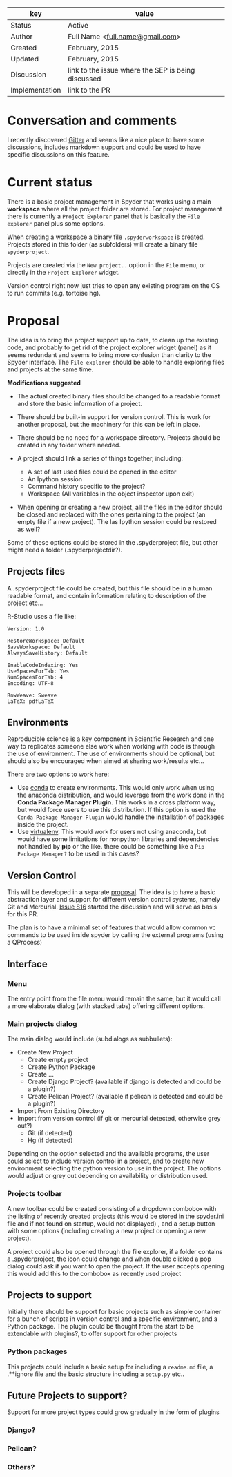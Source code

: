 | key            | value                                                 |
|----------------|-------------------------------------------------------|
| Status         | Active                                                |
| Author         | Full Name &lt;full.name@gmail.com&gt;                 |
| Created        | February, 2015                                        |
| Updated        | February, 2015                                        |
| Discussion     | link to the issue where the SEP is being discussed    |
| Implementation | link to the PR                                        |

# Conversation and comments
I recently discovered [Gitter](Gitter.im) and seems like a nice place to have some discussions, includes markdown support and could be used to have specific discussions on this feature.

# Current status
There is a basic project management in Spyder that works using a main **workspace** where all the project folder are stored. For project management there is currently a `Project Explorer` panel that is basically the `File explorer` panel plus some options.

When creating a workspace a binary file `.spyderworkspace` is created. Projects stored in this folder (as subfolders) will create a binary file `spyderproject`.

Projects are created via the `New project..` option in the `File` menu, or directly in the `Project Explorer` widget.

Version control right now just tries to open any existing program on the OS to run commits (e.g. tortoise hg). 

# Proposal
The idea is to bring the project support up to date, to clean up the existing code, and probably to get rid of the project explorer widget (panel) as it seems redundant and seems to bring more confusion than clarity to the Spyder interface. The `File explorer` should be able to handle exploring files and projects at the same time. 

**Modifications suggested**
* The actual created binary files should be changed to a readable format and store the basic information of a project.

* There should be built-in support for version control. This is work for another proposal, but the machinery for this can be left in place.
* There should be no need for a workspace directory. Projects should be created in any folder where needed.
* A project should link a series of things together, including:
    * A set of last used files could be opened in the editor
    * An Ipython session
    * Command history specific to the project?
    * Workspace (All variables in the object inspector upon exit)
* When opening or creating a new project, all the files in the editor should be closed and replaced with 
the ones pertaining  to the project (an empty file if a new project). The las Ipython session could be restored as well?

Some of these options could be stored in the .spyderproject file, but other might need a folder (.spyderprojectdir?).

## Projects files
A .spyderproject file could be created, but this file should be in a human readable format, and contain information relating to description of the project etc...

R-Studio uses a file like:
```
Version: 1.0

RestoreWorkspace: Default
SaveWorkspace: Default
AlwaysSaveHistory: Default

EnableCodeIndexing: Yes
UseSpacesForTab: Yes
NumSpacesForTab: 4
Encoding: UTF-8

RnwWeave: Sweave
LaTeX: pdfLaTeX
```

## Environments
Reproducible science is a key component in Scientific Research and one way to replicates someone else work when working with code is through the use of environment. The use of environments should be optional, but should also be encouraged when aimed at sharing work/results etc...

There are two options to work here:
* Use [conda](https://github.com/conda/conda) to create environments. This would only work when using the anaconda distribution, and would leverage from the work done in the **Conda Package Manager Plugin**. This works in a cross platform way, but would force users to use this distribution. If this option is used the `Conda Package Manager Plugin` would handle the installation of packages inside the project.
* Use [virtualenv](https://github.com/pypa/virtualenv). This would work for users not using anaconda, but would have some limitations for nonpython libraries and dependencies not handled by **pip** or the like. there could be something like a `Pip Package Manager?` to be used in this cases?

## Version Control
This will be developed in a separate [proposal](https://github.com/spyder-ide/spyder/wiki/Version-Control-Proposal). The idea is to have a basic abstraction layer and support for different version control systems, namely Git and Mercurial. [Issue 816](https://github.com/spyder-ide/spyder/issues/816) started the discussion and will serve as basis for this PR.

The plan is to have a minimal set of features that would allow common vc commands to be used inside spyder by calling the external programs (using a QProcess)

## Interface

### Menu
The entry point from the file menu would remain the same, but it would call a more elaborate dialog (with stacked tabs) offering different options. 

### Main projects dialog
The main dialog would include (subdialogs as subbullets):
* Create New Project
    * Create empty project
    * Create Python Package
    * Create ...
    * Create Django Project?  (available if django is detected and could be a plugin?) 
    * Create Pelican Project?  (available if pelican is detected and could be a plugin?) 
* Import From Existing Directory
* Import from version control (if git or mercurial detected, otherwise grey out?)
    * Git (if detected)
    * Hg  (if detected)

Depending on the option selected and the available programs, the user could select to include version control in a project, and to create new environment selecting the python version to use in the project. The options would adjust or grey out depending on availability or distribution used.

### Projects toolbar
A new toolbar could be created consisting of a dropdown combobox with the listing of recently created projects (this would be stored in the spyder.ini file and if not found on startup, would not displayed) , and a setup button with some options (including creating a new project or opening a new project).

A project could also be opened through the file explorer, if a folder contains a .spyderproject, the icon could change and when double clicked a pop dialog could ask if you want to open the project. If the user accepts opening this would add this to the combobox as recently used project

## Projects to support
Initially there should be support for basic projects such as simple container for a bunch of scripts in version control and a specific environment, and a Python package. The plugin could be thought from the start to be extendable with plugins?, to offer support for other projects

### Python packages
This projects could include a basic setup for including a `readme.md` file, a .**ignore file and the basic structure including a `setup.py` etc..
 
## Future Projects to support?
Support for more project types could grow gradually in the form of plugins

### Django?


### Pelican?


### Others?
